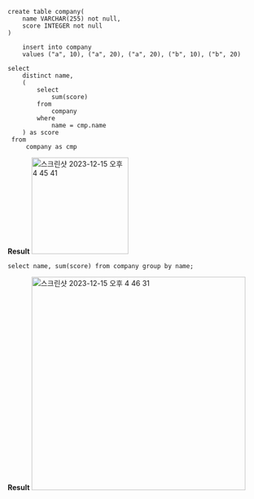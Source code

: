 ``` mysql
create table company(
	name VARCHAR(255) not null,
	score INTEGER not null
)
```

```mysql
	insert into company
	values ("a", 10), ("a", 20), ("a", 20), ("b", 10), ("b", 20)
```

```mysql
select 
	distinct name,
	(
		select
			sum(score) 
		from 
			company 
		where 
			name = cmp.name
	) as score
 from 
	 company as cmp
```

**Result**
<img width="190" alt="스크린샷 2023-12-15 오후 4 45 41" src="https://github.com/osangu/TIL/assets/80697064/61d69660-801d-472c-841e-e2dc82808e2b">

```mysql
select name, sum(score) from company group by name;
```

**Result**
<img width="420" alt="스크린샷 2023-12-15 오후 4 46 31" src="https://github.com/osangu/TIL/assets/80697064/48aafb4f-9159-4e5b-b6b5-d46daf200825">
